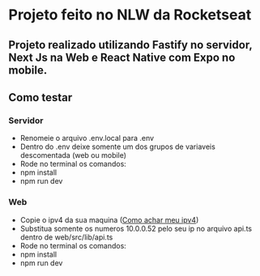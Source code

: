 # Projeto feito no NLW da Rocketseat

## Projeto realizado utilizando Fastify no servidor, Next Js na Web e React Native com Expo no mobile.

## Como testar

### Servidor

- Renomeie o arquivo .env.local para .env
- Dentro do .env deixe somente um dos grupos de variaveis descomentada (web ou mobile)
- Rode no terminal os comandos:
- npm install
- npm run dev

### Web

- Copie o ipv4 da sua maquina (<a href='https://www.avast.com/pt-br/c-how-to-find-ip-address#:~:text=Voc%C3%AA%20pode%20encontrar%20seu%20endere%C3%A7o,ao%20lado%20do%20endere%C3%A7o%20IPv4.' target='_blank' rel='noreferrer'>Como achar meu ipv4</a>)
- Substitua somente os numeros 10.0.0.52 pelo seu ip no arquivo api.ts dentro de web/src/lib/api.ts
- Rode no terminal os comandos:
- npm install
- npm run dev

